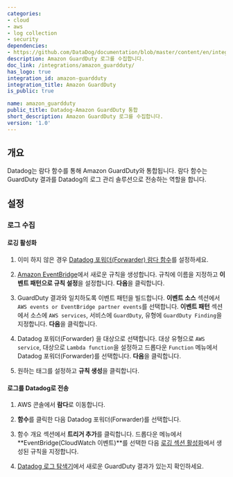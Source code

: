 ```yaml
---
categories:
- cloud
- aws
- log collection
- security
dependencies:
- https://github.com/DataDog/documentation/blob/master/content/en/integrations/amazon_guardduty.md
description: Amazon GuardDuty 로그를 수집합니다.
doc_link: /integrations/amazon_guardduty/
has_logo: true
integration_id: amazon-guardduty
integration_title: Amazon GuardDuty
is_public: true

name: amazon_guardduty
public_title: Datadog-Amazon GuardDuty 통합
short_description: Amazon GuardDuty 로그를 수집합니다.
version: '1.0'
---
```


## 개요

Datadog는 람다 함수를 통해 Amazon GuardDuty와 통합됩니다. 람다 함수는 GuardDuty 결과를 Datadog의 로그 관리 솔루션으로 전송하는 역할을 합니다.

## 설정

### 로그 수집

#### 로깅 활성화

1. 이미 하지 않은 경우 [Datadog 포워더(Forwarder) 람다 함수][1]를 설정하세요.

2. [Amazon EventBridge][2]에서 새로운 규칙을 생성합니다. 규칙에 이름을 지정하고 **이벤트 패턴으로 규칙 설정**을 설정합니다. **다음**을 클릭합니다.

3. GuardDuty 결과와 일치하도록 이벤트 패턴을 빌드합니다. **이벤트 소스** 섹션에서 `AWS events or EventBridge partner events`를 선택합니다. **이벤트 패턴** 섹션에서 소스에 `AWS services`, 서비스에 `GuardDuty`, 유형에 `GuardDuty Finding`을 지정합니다. **다음**을 클릭합니다.

4. Datadog 포워더(Forwarder) 을 대상으로 선택합니다. 대상 유형으로 `AWS service`, 대상으로 `Lambda function`을 설정하고 드롭다운 `Function` 메뉴에서 Datadog 포워더(Forwarder)를 선택합니다. **다음**을 클릭합니다.

5. 원하는 태그를 설정하고 **규칙 생성**을 클릭합니다.

#### 로그를 Datadog로 전송

1. AWS 콘솔에서 **람다**로 이동합니다.

2. **함수**를 클릭한 다음 Datadog 포워더(Forwarder)를 선택합니다.

3. 함수 개요 섹션에서 **트리거 추가**를 클릭합니다. 드롭다운 메뉴에서 **EventBridge(CloudWatch 이벤트)**를 선택한 다음 [로깅 섹션 활성화](#enable-logging)에서 생성된 규칙을 지정합니다.

4. [Datadog 로그 탐색기][3]에서 새로운 GuardDuty 결과가 있는지 확인하세요.

[1]: /ko/logs/guide/forwarder/
[2]: https://console.aws.amazon.com/events/home
[3]: https://app.datadoghq.com/logs
